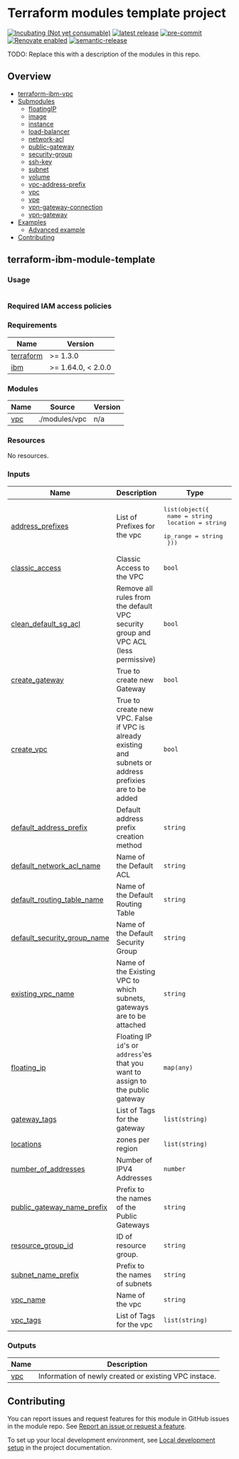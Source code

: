 <!-- Update this title with a descriptive name. Use sentence case. -->
# Terraform modules template project

<!--
Update status and "latest release" badges:
  1. For the status options, see https://terraform-ibm-modules.github.io/documentation/#/badge-status
  2. Update the "latest release" badge to point to the correct module's repo. Replace "terraform-ibm-module-template" in two places.
-->
[![Incubating (Not yet consumable)](https://img.shields.io/badge/status-Incubating%20(Not%20yet%20consumable)-red)](https://terraform-ibm-modules.github.io/documentation/#/badge-status)
[![latest release](https://img.shields.io/github/v/release/terraform-ibm-modules/terraform-ibm-module-template?logo=GitHub&sort=semver)](https://github.com/terraform-ibm-modules/terraform-ibm-module-template/releases/latest)
[![pre-commit](https://img.shields.io/badge/pre--commit-enabled-brightgreen?logo=pre-commit&logoColor=white)](https://github.com/pre-commit/pre-commit)
[![Renovate enabled](https://img.shields.io/badge/renovate-enabled-brightgreen.svg)](https://renovatebot.com/)
[![semantic-release](https://img.shields.io/badge/%20%20%F0%9F%93%A6%F0%9F%9A%80-semantic--release-e10079.svg)](https://github.com/semantic-release/semantic-release)

<!--
Add a description of modules in this repo.
Expand on the repo short description in the .github/settings.yml file.

For information, see "Module names and descriptions" at
https://terraform-ibm-modules.github.io/documentation/#/implementation-guidelines?id=module-names-and-descriptions
-->

TODO: Replace this with a description of the modules in this repo.


<!-- The following content is automatically populated by the pre-commit hook -->
<!-- BEGIN OVERVIEW HOOK -->
## Overview
* [terraform-ibm-vpc](#terraform-ibm-vpc)
* [Submodules](./modules)
    * [floatingIP](./modules/floatingIP)
    * [image](./modules/image)
    * [instance](./modules/instance)
    * [load-balancer](./modules/load-balancer)
    * [network-acl](./modules/network-acl)
    * [public-gateway](./modules/public-gateway)
    * [security-group](./modules/security-group)
    * [ssh-key](./modules/ssh-key)
    * [subnet](./modules/subnet)
    * [volume](./modules/volume)
    * [vpc-address-prefix](./modules/vpc-address-prefix)
    * [vpc](./modules/vpc)
    * [vpe](./modules/vpe)
    * [vpn-gateway-connection](./modules/vpn-gateway-connection)
    * [vpn-gateway](./modules/vpn-gateway)
* [Examples](./examples)
    * [Advanced example](./examples/complete)
* [Contributing](#contributing)
<!-- END OVERVIEW HOOK -->


<!--
If this repo contains any reference architectures, uncomment the heading below and link to them.
(Usually in the `/reference-architectures` directory.)
See "Reference architecture" in the public documentation at
https://terraform-ibm-modules.github.io/documentation/#/implementation-guidelines?id=reference-architecture
-->
<!-- ## Reference architectures -->


<!-- Replace this heading with the name of the root level module (the repo name) -->
## terraform-ibm-module-template

### Usage

<!--
Add an example of the use of the module in the following code block.

Use real values instead of "var.<var_name>" or other placeholder values
unless real values don't help users know what to change.
-->

```hcl

```

### Required IAM access policies

<!-- PERMISSIONS REQUIRED TO RUN MODULE
If this module requires permissions, uncomment the following block and update
the sample permissions, following the format.
Replace the sample Account and IBM Cloud service names and roles with the
information in the console at
Manage > Access (IAM) > Access groups > Access policies.
-->

<!--
You need the following permissions to run this module:

- IAM services
    - **Sample IBM Cloud** service
        - `Editor` platform access
        - `Manager` platform access
- Account management services
    - **Sample account management** service
        - `Editor` platform access
-->

<!-- NO PERMISSIONS FOR MODULE
If no permissions are required for the module, uncomment the following
statement instead the previous block.
-->

<!-- No permissions are needed to run this module.-->


<!-- The following content is automatically populated by the pre-commit hook -->
<!-- BEGINNING OF PRE-COMMIT-TERRAFORM DOCS HOOK -->
### Requirements

| Name | Version |
|------|---------|
| <a name="requirement_terraform"></a> [terraform](#requirement\_terraform) | >= 1.3.0 |
| <a name="requirement_ibm"></a> [ibm](#requirement\_ibm) | >= 1.64.0, < 2.0.0 |

### Modules

| Name | Source | Version |
|------|--------|---------|
| <a name="module_vpc"></a> [vpc](#module\_vpc) | ./modules/vpc | n/a |

### Resources

No resources.

### Inputs

| Name | Description | Type | Default | Required |
|------|-------------|------|---------|:--------:|
| <a name="input_address_prefixes"></a> [address\_prefixes](#input\_address\_prefixes) | List of Prefixes for the vpc | <pre>list(object({<br>    name     = string<br>    location = string<br>    ip_range = string<br>  }))</pre> | `[]` | no |
| <a name="input_classic_access"></a> [classic\_access](#input\_classic\_access) | Classic Access to the VPC | `bool` | `false` | no |
| <a name="input_clean_default_sg_acl"></a> [clean\_default\_sg\_acl](#input\_clean\_default\_sg\_acl) | Remove all rules from the default VPC security group and VPC ACL (less permissive) | `bool` | `false` | no |
| <a name="input_create_gateway"></a> [create\_gateway](#input\_create\_gateway) | True to create new Gateway | `bool` | `false` | no |
| <a name="input_create_vpc"></a> [create\_vpc](#input\_create\_vpc) | True to create new VPC. False if VPC is already existing and subnets or address prefixies are to be added | `bool` | `true` | no |
| <a name="input_default_address_prefix"></a> [default\_address\_prefix](#input\_default\_address\_prefix) | Default address prefix creation method | `string` | `null` | no |
| <a name="input_default_network_acl_name"></a> [default\_network\_acl\_name](#input\_default\_network\_acl\_name) | Name of the Default ACL | `string` | `null` | no |
| <a name="input_default_routing_table_name"></a> [default\_routing\_table\_name](#input\_default\_routing\_table\_name) | Name of the Default Routing Table | `string` | `null` | no |
| <a name="input_default_security_group_name"></a> [default\_security\_group\_name](#input\_default\_security\_group\_name) | Name of the Default Security Group | `string` | `null` | no |
| <a name="input_existing_vpc_name"></a> [existing\_vpc\_name](#input\_existing\_vpc\_name) | Name of the Existing VPC to which subnets, gateways are to be attached | `string` | `null` | no |
| <a name="input_floating_ip"></a> [floating\_ip](#input\_floating\_ip) | Floating IP `id`'s or `address`'es that you want to assign to the public gateway | `map(any)` | `{}` | no |
| <a name="input_gateway_tags"></a> [gateway\_tags](#input\_gateway\_tags) | List of Tags for the gateway | `list(string)` | `[]` | no |
| <a name="input_locations"></a> [locations](#input\_locations) | zones per region | `list(string)` | `[]` | no |
| <a name="input_number_of_addresses"></a> [number\_of\_addresses](#input\_number\_of\_addresses) | Number of IPV4 Addresses | `number` | `null` | no |
| <a name="input_public_gateway_name_prefix"></a> [public\_gateway\_name\_prefix](#input\_public\_gateway\_name\_prefix) | Prefix to the names of the Public Gateways | `string` | `null` | no |
| <a name="input_resource_group_id"></a> [resource\_group\_id](#input\_resource\_group\_id) | ID of resource group. | `string` | `null` | no |
| <a name="input_subnet_name_prefix"></a> [subnet\_name\_prefix](#input\_subnet\_name\_prefix) | Prefix to the names of subnets | `string` | `null` | no |
| <a name="input_vpc_name"></a> [vpc\_name](#input\_vpc\_name) | Name of the vpc | `string` | `null` | no |
| <a name="input_vpc_tags"></a> [vpc\_tags](#input\_vpc\_tags) | List of Tags for the vpc | `list(string)` | `[]` | no |

### Outputs

| Name | Description |
|------|-------------|
| <a name="output_vpc"></a> [vpc](#output\_vpc) | Information of newly created or existing VPC instace. |
<!-- END OF PRE-COMMIT-TERRAFORM DOCS HOOK -->

<!-- Leave this section as is so that your module has a link to local development environment set-up steps for contributors to follow -->
## Contributing

You can report issues and request features for this module in GitHub issues in the module repo. See [Report an issue or request a feature](https://github.com/terraform-ibm-modules/.github/blob/main/.github/SUPPORT.md).

To set up your local development environment, see [Local development setup](https://terraform-ibm-modules.github.io/documentation/#/local-dev-setup) in the project documentation.
